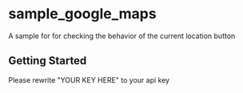 # sample_google_maps

A sample for for checking the behavior of the current location button

## Getting Started

Please rewrite "YOUR KEY HERE" to your api key


